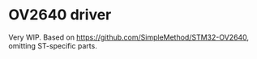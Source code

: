 # OV2640 driver

Very WIP. Based on https://github.com/SimpleMethod/STM32-OV2640, omitting ST-specific parts.
